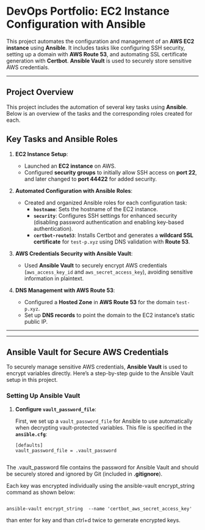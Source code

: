 # DevOps Portfolio: EC2 Instance Configuration with Ansible

This project automates the configuration and management of an **AWS EC2 instance** using **Ansible**. It includes tasks like configuring SSH security, setting up a domain with **AWS Route 53**, and automating SSL certificate generation with **Certbot**. **Ansible Vault** is used to securely store sensitive AWS credentials.

---

## Project Overview

This project includes the automation of several key tasks using **Ansible**. Below is an overview of the tasks and the corresponding roles created for each.

## Key Tasks and Ansible Roles

1. **EC2 Instance Setup**:
   - Launched an **EC2 instance** on AWS.
   - Configured **security groups** to initially allow SSH access on **port 22**, and later changed to **port 44422** for added security.

2. **Automated Configuration with Ansible Roles**:
   - Created and organized Ansible roles for each configuration task:
     - **`hostname`**: Sets the hostname of the EC2 instance.
     - **`security`**: Configures SSH settings for enhanced security (disabling password authentication and enabling key-based authentication).
     - **`certbot-route53`**: Installs Certbot and generates a **wildcard SSL certificate** for `test-p.xyz` using DNS validation with **Route 53**.

3. **AWS Credentials Security with Ansible Vault**:
   - Used **Ansible Vault** to securely encrypt AWS credentials (`aws_access_key_id` and `aws_secret_access_key`), avoiding sensitive information in plaintext.

4. **DNS Management with AWS Route 53**:
   - Configured a **Hosted Zone** in **AWS Route 53** for the domain `test-p.xyz`.
   - Set up **DNS records** to point the domain to the EC2 instance’s static public IP.

---


---


## Ansible Vault for Secure AWS Credentials

To securely manage sensitive AWS credentials, **Ansible Vault** is used to encrypt variables directly. Here’s a step-by-step guide to the Ansible Vault setup in this project.

### Setting Up Ansible Vault

1. **Configure `vault_password_file`**:

   First, we set up a `vault_password_file` for Ansible to use automatically when decrypting vault-protected variables. This file is specified in the **`ansible.cfg`**:

   ```
   [defaults]
   vault_password_file = .vault_password
    
   ```
The .vault_password file contains the password for Ansible Vault and should be securely stored and ignored by Git (included in **.gitignore**).

Each key was encrypted individually using the ansible-vault encrypt_string command as shown below:


```

ansible-vault encrypt_string  --name 'certbot_aws_secret_access_key'

```
than enter for key and than ctrl+d twice to gernerate encrypted keys.

